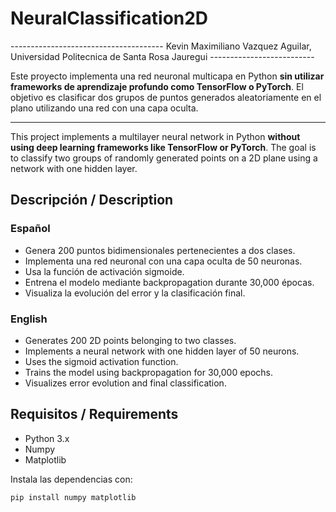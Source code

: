 # NeuralClassification2D
-------------------------------------- Kevin Maximiliano Vazquez Aguilar, Universidad Politecnica de Santa Rosa Jauregui --------------------------

Este proyecto implementa una red neuronal multicapa en Python **sin utilizar frameworks de aprendizaje profundo como TensorFlow o PyTorch**. El objetivo es clasificar dos grupos de puntos generados aleatoriamente en el plano utilizando una red con una capa oculta.

---

This project implements a multilayer neural network in Python **without using deep learning frameworks like TensorFlow or PyTorch**. The goal is to classify two groups of randomly generated points on a 2D plane using a network with one hidden layer.

## Descripción / Description

### Español
- Genera 200 puntos bidimensionales pertenecientes a dos clases.
- Implementa una red neuronal con una capa oculta de 50 neuronas.
- Usa la función de activación sigmoide.
- Entrena el modelo mediante backpropagation durante 30,000 épocas.
- Visualiza la evolución del error y la clasificación final.

### English
- Generates 200 2D points belonging to two classes.
- Implements a neural network with one hidden layer of 50 neurons.
- Uses the sigmoid activation function.
- Trains the model using backpropagation for 30,000 epochs.
- Visualizes error evolution and final classification.

## Requisitos / Requirements

- Python 3.x  
- Numpy  
- Matplotlib  

Instala las dependencias con:

```bash
pip install numpy matplotlib
